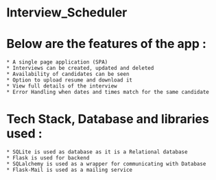 # Interview_Scheduler


 # Below are the features of the app :

    * A single page application (SPA)
    * Interviews can be created, updated and deleted 
    * Availability of candidates can be seen
    * Option to upload resume and download it
    * View full details of the interview 
    * Error Handling when dates and times match for the same candidate

# Tech Stack, Database and libraries used :

    * SQLite is used as database as it is a Relational database
    * Flask is used for backend
    * SQLalchemy is used as a wrapper for communicating with Database
    * Flask-Mail is used as a mailing service
